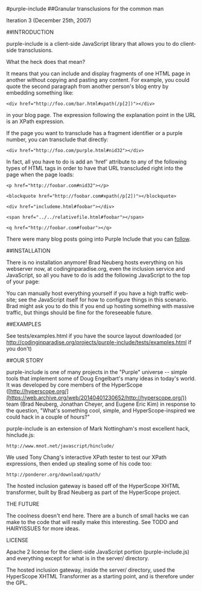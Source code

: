 #purple-include
##Granular transclusions for the common man

Iteration 3 (December 25th, 2007)

##INTRODUCTION

purple-include is a client-side JavaScript library that allows you
to do client-side transclusions.

What the heck does that mean?

It means that you can include and display fragments of one HTML
page in another without copying and pasting any content.  For
example, you could quote the second paragraph from another
person's blog entry by embedding something like:

    <div href="http://foo.com/bar.html#xpath(/p[2])"></div>

in your blog page.  The expression following the explanation point
in the URL is an XPath expression.

If the page you want to transclude has a fragment identifier or a
purple number, you can transclude that directly:

    <div href="http://foo.com/purple.html#nid32"></div>

In fact, all you have to do is add an 'href' attribute to any of the following
types of HTML tags in order to have that URL transcluded right into the page
when the page loads:

    <p href="http://foobar.com#nid32"></p>

    <blockquote href="http://foobar.com#xpath(/p[2])"></blockquote>

    <div href="includeme.html#foobar"></div>

    <span href="../../relativefile.html#foobar"></span>

    <q href="http://foobar.com#foobar"></q>

There were many blog posts going into Purple Include that you can [follow](http://codinginparadise.org/weblog/labels/purple%20include.html).

##INSTALLATION

There is no installation anymore! Brad Neuberg hosts everything on his webserver
now, at codinginparadise.org, even the inclusion service and
JavaScript, so all you have to do is add the following JavaScript
to the top of your page:

<script src="http://codinginparadise.org/projects/purple-include/purple-include.js"></script>

You can manually host everything yourself if you have a high
traffic web-site; see the JavaScript itself for how to configure
things in this scenario. Brad might ask you to do this if you end
up hosting something with massive traffic, but things should be
fine for the foreseeable future.

##EXAMPLES

See tests/examples.html if you have the source layout downloaded
(or http://codinginparadise.org/projects/purple-include/tests/examples.html
if you don't)

##OUR STORY

purple-include is one of many projects in the "Purple" universe --
simple tools that implement some of Doug Engelbart's many ideas in
today's world.  It was developed by core members of the HyperScope
([http://hyperscope.org/](https://web.archive.org/web/20140401230652/http://hyperscope.org/)) team (Brad Neuberg, Jonathan Cheyer, and
Eugene Eric Kim) in response to the question, "What's something
cool, simple, and HyperScope-inspired we could hack in a couple of
hours?"

purple-include is an extension of Mark Nottingham's
most excellent hack, hinclude.js:

    http://www.mnot.net/javascript/hinclude/

We used Tony Chang's interactive XPath tester to test our XPath
expressions, then ended up stealing some of his code too:

    http://ponderer.org/download/xpath/

The hosted inclusion gateway is based off of the HyperScope
XHTML transformer, built by Brad Neuberg as part of the HyperScope
project.

THE FUTURE

The coolness doesn't end here.  There are a bunch of small hacks
we can make to the code that will really make this interesting.
See TODO and HAIRYISSUES for more ideas.

LICENSE

Apache 2 license for the client-side JavaScript portion (purple-include.js) and everything except for what is in the server/ directory.

The hosted inclusion gateway, inside the server/ directory,
used the HyperScope XHTML Transformer as a starting point,
and is therefore under the GPL.
